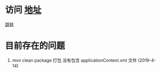 # 访问 [地址](http://cherry.mitrecx.cn:7001/mvn-learning)  
<a href="http://cherry.mitrecx.cn:7001/mvn-learning" target="_blank">跳转</a>

# 目前存在的问题
1. mvn clean package 打包 没有包含 applicationContext.xml 文件  (2019-4-14)
